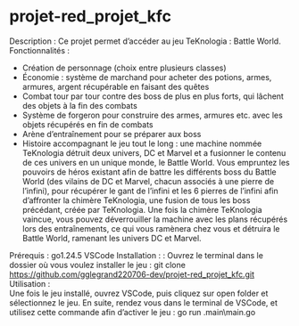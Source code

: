 # projet-red_projet_kfc
Description : 
Ce projet permet d’accéder au jeu TeKnologia : Battle World.
Fonctionnalités : 
-	Création de personnage (choix entre plusieurs classes)
-	Économie : système de marchand pour acheter des potions, armes, armures, argent récupérable en faisant des quêtes
-	Combat tour par tour contre des boss de plus en plus forts, qui lâchent des objets à la fin des combats
-	Système de forgeron pour construire des armes, armures etc. avec les objets récupérés en fin de combats
-	Arène d’entraînement pour se préparer aux boss
-	Histoire accompagnant le jeu tout le long : une machine nommée TeKnologia détruit deux univers, DC et Marvel et a fusionner le contenu de ces univers en un unique monde, le Battle World. Vous empruntez les pouvoirs de héros existant afin de battre les différents boss du Battle World (des vilains de DC et Marvel, chacun associés à une pierre de l’infini), pour récupérer le gant de l’infini et les 6 pierres de l’infini afin d’affronter la chimère TeKnologia, une fusion de tous les boss précédant, créée par TeKnologia. Une fois la chimère TeKnologia vaincue, vous pouvez déverrouiller la machine avec les plans récupérés lors des entraînements, ce qui vous ramènera chez vous et détruira le Battle World, ramenant les univers DC et Marvel. 

Prérequis :
go1.24.5
VSCode
Installation : :
     Ouvrez le terminal dans le dossier où vous voulez installer le jeu :
     git clone https://github.com/gglegrand220706-dev/projet-red_projet_kfc.git
Utilisation :  
Une fois le jeu installé, ouvrez VSCode, puis cliquez sur open folder et sélectionnez le jeu. En suite, rendez vous dans le terminal de VSCode, et utilisez cette commande afin d’activer le jeu : go run .main\main.go
